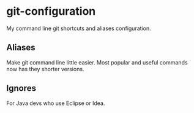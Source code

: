 git-configuration
=================

My command line git shortcuts and aliases configuration.

Aliases
------

Make git command line little easier.
Most popular and useful commands now has they shorter versions.

Ignores
-------

For Java devs who use Eclipse or Idea. 

